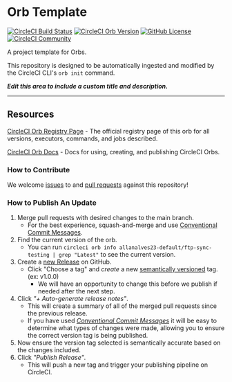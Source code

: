 # Orb Template


[![CircleCI Build Status](https://circleci.com/gh/allanalves23/orb-studies.svg?style=shield "CircleCI Build Status")](https://circleci.com/gh/allanalves23/orb-studies) [![CircleCI Orb Version](https://badges.circleci.com/orbs/allanalves23-default/ftp-sync-testing.svg)](https://circleci.com/orbs/registry/orb/allanalves23-default/ftp-sync-testing) [![GitHub License](https://img.shields.io/badge/license-MIT-lightgrey.svg)](https://raw.githubusercontent.com/allanalves23/orb-studies/master/LICENSE) [![CircleCI Community](https://img.shields.io/badge/community-CircleCI%20Discuss-343434.svg)](https://discuss.circleci.com/c/ecosystem/orbs)



A project template for Orbs.

This repository is designed to be automatically ingested and modified by the CircleCI CLI's `orb init` command.

_**Edit this area to include a custom title and description.**_

---

## Resources

[CircleCI Orb Registry Page](https://circleci.com/orbs/registry/orb/allanalves23-default/ftp-sync-testing) - The official registry page of this orb for all versions, executors, commands, and jobs described.

[CircleCI Orb Docs](https://circleci.com/docs/2.0/orb-intro/#section=configuration) - Docs for using, creating, and publishing CircleCI Orbs.

### How to Contribute

We welcome [issues](https://github.com/allanalves23/orb-studies/issues) to and [pull requests](https://github.com/allanalves23/orb-studies/pulls) against this repository!

### How to Publish An Update
1. Merge pull requests with desired changes to the main branch.
    - For the best experience, squash-and-merge and use [Conventional Commit Messages](https://conventionalcommits.org/).
2. Find the current version of the orb.
    - You can run `circleci orb info allanalves23-default/ftp-sync-testing | grep "Latest"` to see the current version.
3. Create a [new Release](https://github.com/allanalves23/orb-studies/releases/new) on GitHub.
    - Click "Choose a tag" and _create_ a new [semantically versioned](http://semver.org/) tag. (ex: v1.0.0)
      - We will have an opportunity to change this before we publish if needed after the next step.
4.  Click _"+ Auto-generate release notes"_.
    - This will create a summary of all of the merged pull requests since the previous release.
    - If you have used _[Conventional Commit Messages](https://conventionalcommits.org/)_ it will be easy to determine what types of changes were made, allowing you to ensure the correct version tag is being published.
5. Now ensure the version tag selected is semantically accurate based on the changes included.
6. Click _"Publish Release"_.
    - This will push a new tag and trigger your publishing pipeline on CircleCI.